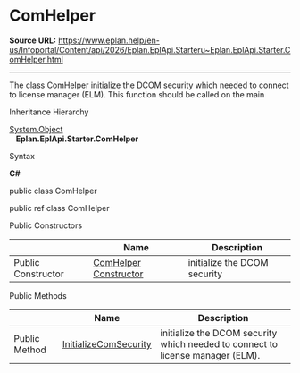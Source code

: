 # ComHelper

**Source URL:** https://www.eplan.help/en-us/Infoportal/Content/api/2026/Eplan.EplApi.Starteru~Eplan.EplApi.Starter.ComHelper.html

---

The class ComHelper initialize the DCOM security which needed to connect to license manager (ELM). This function should be called on the main

Inheritance Hierarchy

[System.Object](#)  
   **Eplan.EplApi.Starter.ComHelper**

Syntax

**C#**



public class ComHelper

public ref class ComHelper

Public Constructors

|  | Name | Description |
| --- | --- | --- |
| Public Constructor | [ComHelper Constructor](Eplan.EplApi.Starteru~Eplan.EplApi.Starter.ComHelper~_ctor.html) | initialize the DCOM security |



Public Methods

|  | Name | Description |
| --- | --- | --- |
| Public Method | [InitializeComSecurity](Eplan.EplApi.Starteru~Eplan.EplApi.Starter.ComHelper~InitializeComSecurity.html) | initialize the DCOM security which needed to connect to license manager (ELM). |


